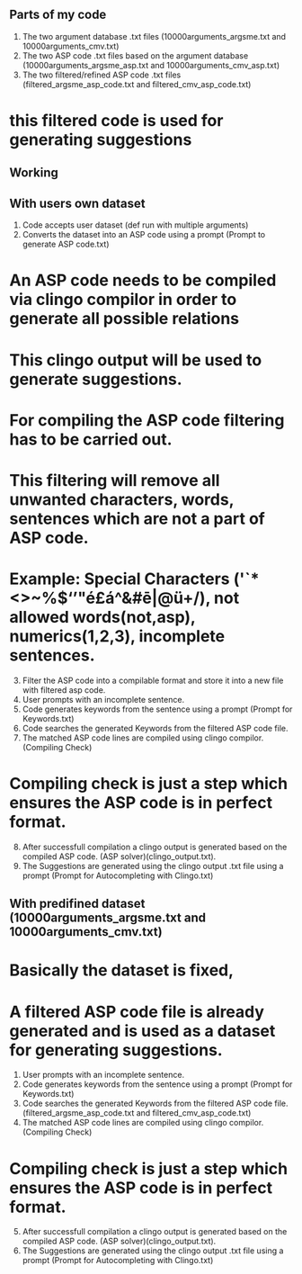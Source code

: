 ## Parts of my code
1. The two argument database .txt files (10000arguments_argsme.txt and 10000arguments_cmv.txt)
2. The two ASP code .txt files based on the argument database (10000arguments_argsme_asp.txt and 10000arguments_cmv_asp.txt)
3. The two filtered/refined ASP code .txt files (filtered_argsme_asp_code.txt and filtered_cmv_asp_code.txt)
# this filtered code is used for generating suggestions

## Working

## With users own dataset
1. Code accepts user dataset (def run with multiple arguments)
2. Converts the dataset into an ASP code using a prompt (Prompt to generate ASP code.txt)
# An ASP code needs to be compiled via clingo compilor in order to generate all possible relations
# This clingo output will be used to generate suggestions.
# For compiling the ASP code filtering has to be carried out.
# This filtering will remove all unwanted characters, words, sentences which are not a part of ASP code.
# Example: Special Characters ('`*<>~%$‘’"é£á^&#ē|@ü+/), not allowed words(not,asp), numerics(1,2,3), incomplete sentences.
3. Filter the ASP code into a compilable format and store it into a new file with filtered asp code.
4. User prompts with an incomplete sentence.
5. Code generates keywords from the sentence using a prompt (Prompt for Keywords.txt)
6. Code searches the generated Keywords from the filtered ASP code file.
7. The matched ASP code lines are compiled using clingo compilor. (Compiling Check)
# Compiling check is just a step which ensures the ASP code is in perfect format. 
8. After successfull compilation a clingo output is generated based on the compiled ASP code. (ASP solver)(clingo_output.txt).
9. The Suggestions are generated using the clingo output .txt file using a prompt (Prompt for Autocompleting with Clingo.txt)

## With predifined dataset (10000arguments_argsme.txt and 10000arguments_cmv.txt)
# Basically the dataset is fixed, 
# A filtered ASP code file is already generated and is used as a dataset for generating suggestions.
1. User prompts with an incomplete sentence.
2. Code generates keywords from the sentence using a prompt (Prompt for Keywords.txt)
3. Code searches the generated Keywords from the filtered ASP code file. (filtered_argsme_asp_code.txt and filtered_cmv_asp_code.txt)
4. The matched ASP code lines are compiled using clingo compilor. (Compiling Check)
# Compiling check is just a step which ensures the ASP code is in perfect format. 
5. After successfull compilation a clingo output is generated based on the compiled ASP code. (ASP solver)(clingo_output.txt).
6. The Suggestions are generated using the clingo output .txt file using a prompt (Prompt for Autocompleting with Clingo.txt)
